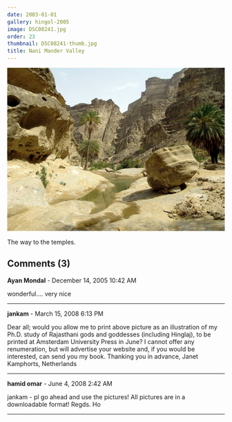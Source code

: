 ```yaml
---
date: 2003-01-01
gallery: hingol-2005
image: DSC08241.jpg
order: 23
thumbnail: DSC08241-thumb.jpg
title: Nani Mander Valley
---
```


![Nani Mander Valley](./DSC08241.jpg)

The way to the temples.

<div id="comments">

## Comments (3)

**Ayan Mondal** - December 14, 2005 10:42 AM

wonderful.... very nice

---

**jankam** - March 15, 2008  6:13 PM

Dear all; would you allow me to print above picture as an illustration of my Ph.D. study of Rajasthani gods and goddesses (including Hinglaj), to be printed at Amsterdam University Press in June? I cannot offer any renumeration, but will advertise your website and, if you would be interested, can send you my book.
Thanking you in advance, Janet Kamphorts, Netherlands

---

**hamid omar** - June  4, 2008  2:42 AM

jankam - pl go ahead and use the pictures! All pictures are in a downloadable format! Regds. Ho

---

</div>